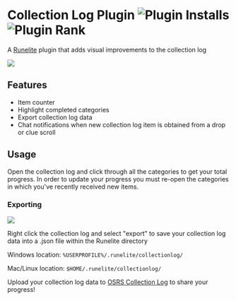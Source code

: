 
# Collection Log Plugin ![Plugin Installs](https://img.shields.io/endpoint?url=https://i.pluginhub.info/shields/installs/plugin/collection-log) ![Plugin Rank](https://img.shields.io/endpoint?url=https://i.pluginhub.info/shields/rank/plugin/collection-log)

A [Runelite](https://github.com/runelite/runelite) plugin that adds visual improvements to the collection log

![](https://i.imgur.com/ocrQRVZ.png)

## Features
* Item counter
* Highlight completed categories
* Export collection log data
* Chat notifications when new collection log item is obtained from a drop or clue scroll

## Usage
Open the collection log and click through all the categories to get your total progress. In order to update your progress you must re-open the categories in which you've recently received new items.

### Exporting

![](https://i.imgur.com/zz90og4.png)

Right click the collection log and select "export" to save your collection log data into a .json file within the Runelite directory

Windows location: `%USERPROFILE%/.runelite/collectionlog/`

Mac/Linux location: `$HOME/.runelite/collectionlog/`

Upload your collection log data to [OSRS Collection Log](https://osrscollectionlog.com/) to share your progress!
